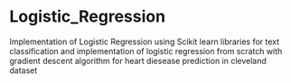 # Logistic_Regression
Implementation of Logistic Regression using Scikit learn libraries for text classification and
implementation of logistic regression from scratch with gradient descent algorithm for heart diesease prediction in cleveland dataset
